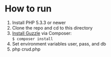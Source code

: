 How to run
==========

1. Install PHP 5.3.3 or newer
2. Clone the repo and cd to this directory
3. [Install Guzzle](http://docs.guzzlephp.org/en/latest/overview.html#installation) via Composer:  
`$ composer install`
4. Set environment variables user, pass, and db
5. php crud.php



